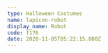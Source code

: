 ```yaml
---
type: Halloween Costumes
name: lapicon-robot
display_name: Robot
code: f176
date: 2020-11-05T05:22:15.080Z
---
```

